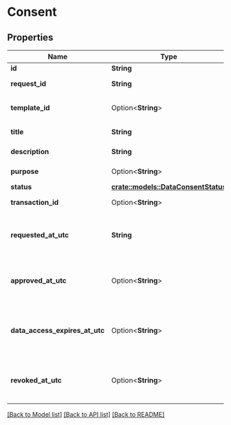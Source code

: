 # Consent

## Properties

Name | Type | Description | Notes
------------ | ------------- | ------------- | -------------
**id** | **String** | Consent id. | 
**request_id** | **String** | Consent request id. | 
**template_id** | Option<**String**> | Consent request template id. | [optional]
**title** | **String** | Consent title. | 
**description** | **String** | Consent description. | 
**purpose** | Option<**String**> | Consent purpose. | [optional]
**status** | [**crate::models::DataConsentStatus**](DataConsentStatus.md) |  | 
**transaction_id** | Option<**String**> | Transaction id. | [optional]
**requested_at_utc** | **String** | Consent requested datetime in UTC timezone. | 
**approved_at_utc** | Option<**String**> | Consent approval datetime in UTC timezone. | [optional]
**data_access_expires_at_utc** | Option<**String**> | Data access expiration datetime in UTC timezone. | [optional]
**revoked_at_utc** | Option<**String**> | Consent revocation datetime in UTC timezone. | [optional]

[[Back to Model list]](../README.md#documentation-for-models) [[Back to API list]](../README.md#documentation-for-api-endpoints) [[Back to README]](../README.md)


